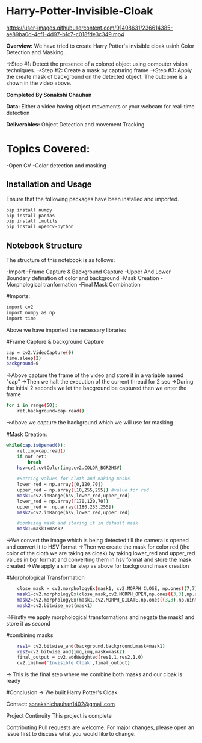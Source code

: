 # Harry-Potter-Invisible-Cloak

https://user-images.githubusercontent.com/91408631/236614385-ae89ba0d-4cf1-4d97-b1c7-c018fde3c349.mp4

**Overview:**
We have tried to create Harry Potter's invisible cloak usinh Color Detection and Masking.

->Step #1: Detect the presence of a colored object using computer vision techniques.
->Step #2: Create a mask by capturing frame
->Step #3: Apply the create mask of background on the detected object.
The outcome is a shown in the video above.

**Completed By Sonakshi Chauhan**

**Data:** Either a video having object movements or your webcam for real-time detection

**Deliverables:** Object Detection and movement Tracking

# Topics Covered:
-Open CV
-Color detection and masking

## Installation and Usage

Ensure that the following packages have been installed and imported.

```bash
pip install numpy
pip install pandas
pip install imutils
pip install opencv-python
```
## Notebook Structure
The structure of this notebook is as follows:

 -Import
 -Frame Capture & Background Capture
 -Upper And Lower Boundary defination of color and background
 -Mask Creation
 -Morphological tranformation
 -Final Mask Combination
 
#Imports:
  ```bash
import cv2
import numpy as np
import time
```
Above we have imported the necessary libraries

#Frame Capture & background Capture
```bash
cap = cv2.VideoCapture(0)
time.sleep(2)
background=0
```
->Above capture the frame of the video and store it in a variable named "cap"
->Then we halt the execution of the current thread for 2 sec
->During the initial 2 seconds we let the bacground be captured then we enter the frame

```bash
for i in range(50):
    ret,background=cap.read()
```
->Above we capture the background which we will use for masking

#Mask Creation:
```bash
while(cap.isOpened()):
    ret,img=cap.read()
    if not ret:
        break
    hsv=cv2.cvtColor(img,cv2.COLOR_BGR2HSV)
    
    #Setting values for cloth and making masks
    lower_red = np.array([0,120,70])
    upper_red = np.array([10,255,255]) #value for red
    mask1=cv2.inRange(hsv,lower_red,upper_red)
    lower_red = np.array([170,120,70])
    upper_red =  np.array([180,255,255])
    mask2=cv2.inRange(hsv,lower_red,upper_red)

    #combiing mask and storing it in default mask
    mask1=mask1+mask2
```
->We convert the image which is being detected till the camera is opened and convert it to HSV format
->Then we create the mask for color red (the color of the cloth we are taking as cloak) by taking lower_red and upper_red values in bgr format and converting them in hsv format and store the mask created
->We apply a similar step as above for background mask creation

#Morphological Transformation
```bash
    close_mask = cv2.morphologyEx(mask1, cv2.MORPH_CLOSE, np.ones((7,7),np.uint8))
    mask1=cv2.morphologyEx(close_mask,cv2.MORPH_OPEN,np.ones((3,3),np.uint8),iterations=2)
    mask2=cv2.morphologyEx(mask1,cv2.MORPH_DILATE,np.ones((3,3),np.uint8),iterations=1)
    mask2=cv2.bitwise_not(mask1)
```
->Firstly we apply morphological transformations and negate the mask1 and store it as second

#combining masks
```bash
    res1= cv2.bitwise_and(background,background,mask=mask1)
    res2=cv2.bitwise_and(img,img,mask=mask2)
    final_output = cv2.addWeighted(res1,1,res2,1,0)
    cv2.imshow('Invisible Cloak',final_output)
```
-> This is the final step where we combine both masks and our cloak is ready
 
#Conclusion -> We built Harry Potter's Cloak

Contact: sonakshichauhan1402@gmail.com

Project Continuity
This project is complete

Contributing
Pull requests are welcome. For major changes, please open an issue first to discuss what you would like to change.

